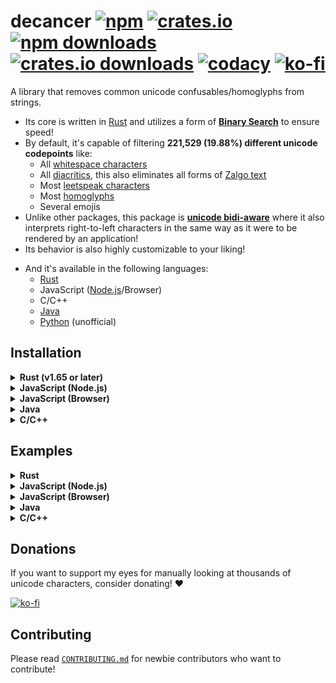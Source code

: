 # decancer [![npm][npm-image]][npm-url] [![crates.io][crates-io-image]][crates-io-url] [![npm downloads][npm-downloads-image]][npm-url] [![crates.io downloads][crates-io-downloads-image]][crates-io-url] [![codacy][codacy-image]][codacy-url] [![ko-fi][ko-fi-brief-image]][ko-fi-url]

[crates-io-image]: https://img.shields.io/crates/v/decancer?style=flat-square
[crates-io-downloads-image]: https://img.shields.io/crates/d/decancer?style=flat-square
[crates-io-url]: https://crates.io/crates/decancer
[npm-image]: https://img.shields.io/npm/v/decancer.svg?style=flat-square
[npm-url]: https://npmjs.org/package/decancer
[npm-downloads-image]: https://img.shields.io/npm/dt/decancer.svg?style=flat-square
[codacy-image]: https://app.codacy.com/project/badge/Grade/d740b1aa867d42f2b37eb992ad73784a
[codacy-url]: https://app.codacy.com/gh/null8626/decancer/dashboard
[ko-fi-brief-image]: https://img.shields.io/badge/donations-ko--fi-red?color=ff5e5b&style=flat-square
[ko-fi-image]: https://ko-fi.com/img/githubbutton_sm.svg
[ko-fi-url]: https://ko-fi.com/null8626

A library that removes common unicode confusables/homoglyphs from strings.

- Its core is written in [Rust](https://www.rust-lang.org) and utilizes a form of [**Binary Search**](https://en.wikipedia.org/wiki/Binary_search_algorithm) to ensure speed!
- By default, it's capable of filtering **221,529 (19.88%) different unicode codepoints** like:
  - All [whitespace characters](https://en.wikipedia.org/wiki/Whitespace_character)
  - All [diacritics](https://en.wikipedia.org/wiki/Diacritic), this also eliminates all forms of [Zalgo text](https://en.wikipedia.org/wiki/Zalgo_text)
  - Most [leetspeak characters](https://en.wikipedia.org/wiki/Leet)
  - Most [homoglyphs](https://en.wikipedia.org/wiki/Homoglyph)
  - Several emojis
- Unlike other packages, this package is **[unicode bidi-aware](https://en.wikipedia.org/wiki/Bidirectional_text)** where it also interprets right-to-left characters in the same way as it were to be rendered by an application!
- Its behavior is also highly customizable to your liking!
<!---[ begin DECANCER_GLOBAL ]--->
- And it's available in the following languages:
  - [Rust](https://crates.io/crates/decancer)
  - JavaScript ([Node.js](https://www.npmjs.com/package/decancer)/Browser)
  - C/C++
  - [Java](https://central.sonatype.com/artifact/io.github.null8626/decancer/overview)
  - [Python](https://pypi.org/project/decancer-py) (unofficial)
<!---[ end ]--->

## Installation

<!---[ begin DECANCER_GLOBAL ]--->
<details>
<summary><b>Rust (v1.65 or later)</b></summary>
<!---[ end, begin DECANCER_RUST ]--->

In your `Cargo.toml`:

```toml
decancer = "3.2.2"
```

<!---[ end, begin DECANCER_GLOBAL ]--->
</details>
<details>
<summary><b>JavaScript (Node.js)</b></summary>
<!---[ end, begin DECANCER_JS ]--->

In your shell:

```sh
npm install decancer
```

In your code (CommonJS):

```js
const decancer = require('decancer')
```

In your code (ESM):

```js
import decancer from 'decancer'
```

<!---[ end, begin DECANCER_GLOBAL ]--->
</details>
<details>
<summary><b>JavaScript (Browser)</b></summary>

In your code:

```html
<script type="module">
  import init from 'https://cdn.jsdelivr.net/gh/null8626/decancer@v3.2.2/bindings/wasm/bin/decancer.min.js'

  const decancer = await init()
</script>
```

</details>
<details>
<summary><b>Java</b></summary>

### As a dependency

In your `build.gradle`:

```gradle
repositories {
  mavenCentral()
  maven { url 'https://jitpack.io' }
}

dependencies {
  implementation 'io.github.null8626:decancer:3.2.2'
}
```

In your `pom.xml`:

```xml
<repositories>
  <repository>
  <id>central</id>
  <url>https://repo.maven.apache.org/maven2</url>
  </repository>
  <repository>
  <id>jitpack.io</id>
  <url>https://jitpack.io</url>
  </repository>
</repositories>

<dependencies>
  <dependency>
  <groupId>io.github.null8626</groupId>
  <artifactId>decancer</artifactId>
  <version>3.2.2</version>
  </dependency>
</dependencies>
```

### Building from source

Windows:

```bat
git clone https://github.com/null8626/decancer.git --depth 1
cd .\decancer\bindings\java
powershell -NoLogo -NoProfile -NonInteractive -Command "Expand-Archive -Path .\bin\bindings.zip -DestinationPath .\bin -Force"
gradle build --warning-mode all
```

macOS/Linux:

```sh
git clone https://github.com/null8626/decancer.git --depth 1
cd ./decancer/bindings/java
unzip ./bin/bindings.zip -d ./bin
chmod +x ./gradlew
./gradlew build --warning-mode all
```

Tip: You can shrink the size of the resulting jar file by removing binaries in the `bin` directory for the platforms you don't want to support.

</details>
<details>
<summary><b>C/C++</b></summary>

### Download

- [Header file](https://raw.githubusercontent.com/null8626/decancer/v3.2.2/bindings/native/decancer.h)
- [Download for ARM64 macOS (11.0+, Big Sur+)](https://github.com/null8626/decancer/releases/download/v3.2.2/decancer-aarch64-apple-darwin.zip)
- [Download for ARM64 iOS](https://github.com/null8626/decancer/releases/download/v3.2.2/decancer-aarch64-apple-ios.zip)
- [Download for Apple iOS Simulator on ARM6](https://github.com/null8626/decancer/releases/download/v3.2.2/decancer-aarch64-apple-ios-sim.zip)
- [Download for ARM64 Android](https://github.com/null8626/decancer/releases/download/v3.2.2/decancer-aarch64-linux-android.zip)
- [Download for ARM64 Windows MSVC](https://github.com/null8626/decancer/releases/download/v3.2.2/decancer-aarch64-pc-windows-msvc.zip)
- [Download for ARM64 Linux (kernel 4.1, glibc 2.17+)](https://github.com/null8626/decancer/releases/download/v3.2.2/decancer-aarch64-unknown-linux-gnu.zip)
- [Download for ARM64 Linux with MUSL](https://github.com/null8626/decancer/releases/download/v3.2.2/decancer-aarch64-unknown-linux-musl.zip)
- [Download for ARMv6 Linux (kernel 3.2, glibc 2.17)](https://github.com/null8626/decancer/releases/download/v3.2.2/decancer-arm-unknown-linux-gnueabi.zip)
- [Download for ARMv5TE Linux (kernel 4.4, glibc 2.23)](https://github.com/null8626/decancer/releases/download/v3.2.2/decancer-armv5te-unknown-linux-gnueabi.zip)
- [Download for ARMv7-A Android](https://github.com/null8626/decancer/releases/download/v3.2.2/decancer-armv7-linux-androideabi.zip)
- [Download for ARMv7-A Linux (kernel 4.15, glibc 2.27)](https://github.com/null8626/decancer/releases/download/v3.2.2/decancer-armv7-unknown-linux-gnueabi.zip)
- [Download for ARMv7-A Linux, hardfloat (kernel 3.2, glibc 2.17)](https://github.com/null8626/decancer/releases/download/v3.2.2/decancer-armv7-unknown-linux-gnueabihf.zip)
- [Download for 32-bit Linux w/o SSE (kernel 3.2, glibc 2.17)](https://github.com/null8626/decancer/releases/download/v3.2.2/decancer-i586-unknown-linux-gnu.zip)
- [Download for 32-bit MSVC (Windows 7+)](https://github.com/null8626/decancer/releases/download/v3.2.2/decancer-i686-pc-windows-msvc.zip)
- [Download for 32-bit FreeBSD](https://github.com/null8626/decancer/releases/download/v3.2.2/decancer-i686-unknown-freebsd.zip)
- [Download for 32-bit Linux (kernel 3.2+, glibc 2.17+)](https://github.com/null8626/decancer/releases/download/v3.2.2/decancer-i686-unknown-linux-gnu.zip)
- [Download for PPC64LE Linux (kernel 3.10, glibc 2.17)](https://github.com/null8626/decancer/releases/download/v3.2.2/decancer-powerpc64le-unknown-linux-gnu.zip)
- [Download for RISC-V Linux (kernel 4.20, glibc 2.29)](https://github.com/null8626/decancer/releases/download/v3.2.2/decancer-riscv64gc-unknown-linux-gnu.zip)
- [Download for S390x Linux (kernel 3.2, glibc 2.17)](https://github.com/null8626/decancer/releases/download/v3.2.2/decancer-s390x-unknown-linux-gnu.zip)
- [Download for SPARC Solaris 11, illumos](https://github.com/null8626/decancer/releases/download/v3.2.2/decancer-sparcv9-sun-solaris.zip)
- [Download for Thumb2-mode ARMv7-A Linux with NEON (kernel 4.4, glibc 2.23)](https://github.com/null8626/decancer/releases/download/v3.2.2/decancer-thumbv7neon-unknown-linux-gnueabihf.zip)
- [Download for 64-bit macOS (10.12+, Sierra+)](https://github.com/null8626/decancer/releases/download/v3.2.2/decancer-x86_64-apple-darwin.zip)
- [Download for 64-bit iOS](https://github.com/null8626/decancer/releases/download/v3.2.2/decancer-x86_64-apple-ios.zip)
- [Download for 64-bit MSVC (Windows 7+)](https://github.com/null8626/decancer/releases/download/v3.2.2/decancer-x86_64-pc-windows-msvc.zip)
- [Download for 64-bit FreeBSD](https://github.com/null8626/decancer/releases/download/v3.2.2/decancer-x86_64-unknown-freebsd.zip)
- [Download for 64-bit illumos](https://github.com/null8626/decancer/releases/download/v3.2.2/decancer-x86_64-unknown-illumos.zip)
- [Download for 64-bit Linux (kernel 3.2+, glibc 2.17+)](https://github.com/null8626/decancer/releases/download/v3.2.2/decancer-x86_64-unknown-linux-gnu.zip)
- [Download for 64-bit Linux with MUSL](https://github.com/null8626/decancer/releases/download/v3.2.2/decancer-x86_64-unknown-linux-musl.zip)

### Building from source

Building from source requires [Rust v1.65 or later](https://rustup.rs/).

```sh
git clone https://github.com/null8626/decancer.git --depth 1
cd decancer/bindings/native
cargo build --release
```

And the binary files should be generated in the `target/release` directory.

<!---[ end, begin DECANCER_GLOBAL ]--->
</details>
<!---[ end ]--->

## Examples

<!---[ begin DECANCER_GLOBAL ]--->
<details>
<summary><b>Rust</b></summary>
<!---[ end, begin DECANCER_RUST ]--->

For more information, please read the [documentation](https://docs.rs/decancer).

```rust
let mut cured = decancer::cure!(r"vＥⓡ𝔂 𝔽𝕌Ňℕｙ ţ乇𝕏𝓣 wWiIiIIttHh l133t5p3/-\|<").unwrap();

assert_eq!(cured, "very funny text with leetspeak");

// WARNING: it's NOT recommended to coerce this output to a Rust string
//          and process it manually from there, as decancer has its own
//          custom comparison measures, including leetspeak matching!
assert_ne!(cured.as_str(), "very funny text with leetspeak");

assert!(cured.contains("funny"));

cured.censor("funny", '*');
assert_eq!(cured, "very ***** text with leetspeak");

cured.censor_multiple(["very", "text"], '-');
assert_eq!(cured, "---- ***** ---- with leetspeak");
```

<!---[ end, begin DECANCER_GLOBAL ]--->
</details>
<details>
<summary><b>JavaScript (Node.js)</b></summary>
<!---[ end, begin DECANCER_JS ]--->

```js
const assert = require('assert')
const cured = decancer('vＥⓡ𝔂 𝔽𝕌Ňℕｙ ţ乇𝕏𝓣 wWiIiIIttHh l133t5p3/-\\|<')

assert(cured.equals('very funny text with leetspeak'))

// WARNING: it's NOT recommended to coerce this output to a JavaScript string
//          and process it manually from there, as decancer has its own
//          custom comparison measures, including leetspeak matching!
assert(cured.toString() !== 'very funny text with leetspeak')
console.log(cured.toString())
// => very funny text wwiiiiitthh l133t5p3/-\|<

assert(cured.contains('funny'))

cured.censor('funny', '*')
console.log(cured.toString())
// => very ***** text wwiiiiitthh l133t5p3/-\|<

cured.censorMultiple(['very', 'text'], '-')
console.log(cured.toString())
// => ---- ***** ---- wwiiiiitthh l133t5p3/-\|<
```

<!---[ end, begin DECANCER_GLOBAL ]--->
</details>
<details>
<summary><b>JavaScript (Browser)</b></summary>

```html
<!DOCTYPE html>
<html lang="en">
  <head>
    <meta charset="utf-8" />
    <title>Decancerer!!! (tm)</title>
    <style>
      textarea {
        font-size: 30px;
      }
    
      #cure {
        font-size: 20px;
        padding: 5px 30px;
      }
    </style>
  </head>
  <body>
    <h3>Input cancerous text here:</h3>
    <textarea rows="10" cols="30"></textarea>
    <br />
    <button id="cure" onclick="cure()">cure!</button>
    <script type="module">
      import init from 'https://cdn.jsdelivr.net/gh/null8626/decancer@v3.2.2/bindings/wasm/bin/decancer.min.js'
    
      const decancer = await init()
    
      window.cure = function () {
        const textarea = document.querySelector('textarea')
        
        if (!textarea.value.length) {
          return alert("There's no text!!!")
        }
        
        textarea.value = decancer(textarea.value).toString()
      }
    </script>
  </body>
</html>
```

[See this in action here.](https://null8626.github.io/decancer)

</details>
<details>
<summary><b>Java</b></summary>

For more information, please read the [documentation](https://javadoc.io/doc/io.github.null8626/decancer).

```java
import io.github.null8626.decancer.CuredString;

public class Program {
  public static void main(String[] args) {
    CuredString cured = new CuredString("vＥⓡ𝔂 𝔽𝕌Ňℕｙ ţ乇𝕏𝓣 wWiIiIIttHh l133t5p3/-\\|<");
    
    assert cured.equals("very funny text with leetspeak");
    
    // WARNING: it's NOT recommended to coerce this output to a Java String
    //          and process it manually from there, as decancer has its own
    //          custom comparison measures, including leetspeak matching!
    assert !cured.toString().equals("very funny text with leetspeak");
    System.out.println(cured.toString());
    // => very funny text wwiiiiitthh l133t5p3/-\|<
    
    assert cured.contains("funny");
    
    cured.censor("funny", '*');
    System.out.println(cured.toString());
    // => very ***** text wwiiiiitthh l133t5p3/-\|<
    
    String[] keywords = { "very", "text" };
    cured.censorMultiple(keywords, '-');
    System.out.println(cured.toString());
    // => ---- ***** ---- wwiiiiitthh l133t5p3/-\|<
    
    cured.destroy();
  }
}
```

</details>
<details>
<summary><b>C/C++</b></summary>

UTF-8 example:

```c
#include <decancer.h>

#include <string.h>
#include <stdlib.h>
#include <stdio.h>

#define decancer_assert(expr, notes)                           \
  if (!(expr)) {                                               \
    fprintf(stderr, "assertion failure at " notes "\n");       \
    ret = 1;                                                   \
    goto END;                                                  \
  }

int main(void) {
  int ret = 0;

  // UTF-8 bytes for "vＥⓡ𝔂 𝔽𝕌Ňℕｙ ţ乇𝕏𝓣"
  uint8_t input[] = {0x76, 0xef, 0xbc, 0xa5, 0xe2, 0x93, 0xa1, 0xf0, 0x9d, 0x94, 0x82, 0x20, 0xf0, 0x9d,
                     0x94, 0xbd, 0xf0, 0x9d, 0x95, 0x8c, 0xc5, 0x87, 0xe2, 0x84, 0x95, 0xef, 0xbd, 0x99,
                     0x20, 0xc5, 0xa3, 0xe4, 0xb9, 0x87, 0xf0, 0x9d, 0x95, 0x8f, 0xf0, 0x9d, 0x93, 0xa3};

  decancer_error_t error;
  decancer_cured_t cured = decancer_cure(input, sizeof(input), DECANCER_OPTION_DEFAULT, &error);

  if (cured == NULL) {
    fprintf(stderr, "curing error: %.*s\n", (int)error.message_length, error.message);
    return 1;
  }

  decancer_assert(decancer_contains(cured, "funny", 5), "decancer_contains");

END:
  decancer_cured_free(cured);
  return ret;
}
```

UTF-16 example:

```c
#include <decancer.h>

#include <string.h>
#include <stdlib.h>
#include <stdio.h>

#define decancer_assert(expr, notes)                           \
  if (!(expr)) {                                               \
    fprintf(stderr, "assertion failure at " notes "\n");       \
    ret = 1;                                                   \
    goto END;                                                  \
  }

int main(void) {
  int ret = 0;

  // UTF-16 bytes for "vＥⓡ𝔂 𝔽𝕌Ňℕｙ ţ乇𝕏𝓣"
  uint16_t input[] = {
    0x0076, 0xff25, 0x24e1,
    0xd835, 0xdd02, 0x0020,
    0xd835, 0xdd3d, 0xd835,
    0xdd4c, 0x0147, 0x2115,
    0xff59, 0x0020, 0x0163,
    0x4e47, 0xd835, 0xdd4f,
    0xd835, 0xdce3
  };

  // UTF-16 bytes for "funny"
  uint16_t funny[] = { 0x66, 0x75, 0x6e, 0x6e, 0x79 };

  decancer_error_t error;
  decancer_cured_t cured = decancer_cure_utf16(input, sizeof(input) / sizeof(uint16_t), DECANCER_OPTION_DEFAULT, &error);

  if (cured == NULL) {
    fprintf(stderr, "curing error: %.*s\n", (int)error.message_length, error.message);
    return 1;
  }

  decancer_assert(decancer_contains_utf16(cured, funny, sizeof(funny) / sizeof(uint16_t)), "decancer_contains_utf16");

END:
  decancer_cured_free(cured);
  return ret;
}
```

</details>
<!---[ end ]--->

## Donations

If you want to support my eyes for manually looking at thousands of unicode characters, consider donating! ❤

[![ko-fi][ko-fi-image]][ko-fi-url]

<!---[ begin DECANCER_GLOBAL ]--->

## Contributing

Please read [`CONTRIBUTING.md`](https://github.com/null8626/decancer/blob/main/CONTRIBUTING.md) for newbie contributors who want to contribute!